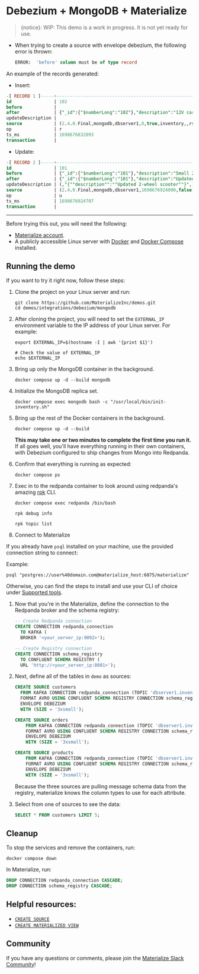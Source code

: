 # Debezium + MongoDB + Materialize

> {notice}: WIP: This demo is a work in progress. It is not yet ready for use.

- When trying to create a source with envelope debezium, the following error is thrown:

    ```sql
    ERROR:  'before' column must be of type record
    ```

An example of the records generated:

- Insert:
```sql
-[ RECORD 1 ]-----+------------------------------------------------------------------------------------------------------------------
id                | 102
before            | 
after             | {"_id":{"$numberLong":"102"},"description":"12V car battery","name":"car battery","quantity":8,"weight":8.1}
updateDescription | 
source            | (2.4.0.Final,mongodb,dbserver1,0,true,inventory,,rs0,products,-1,,,)
op                | r
ts_ms             | 1698676832093
transaction       |
```

- Update:
```sql
-[ RECORD 2 ]-----+------------------------------------------------------------------------------------------------------------------
id                | 101
before            | {"_id":{"$numberLong":"101"},"description":"Small 2-wheel scooter","name":"scooter","quantity":3,"weight":3.14}
after             | {"_id":{"$numberLong":"101"},"description":"Updated 2-wheel scooter","name":"scooter","quantity":3,"weight":3.14}
updateDescription | (,"{""description"":""Updated 2-wheel scooter""}",)
source            | (2.4.0.Final,mongodb,dbserver1,1698676924000,false,inventory,,rs0,products,1,,,1698676924686)
op                | u
ts_ms             | 1698676924707
transaction       |
 ```

---

Before trying this out, you will need the following:

- [Materialize account](https://materialize.com/register/).
- A publicly accessible Linux server with [Docker](https://docs.docker.com/get-docker/) and [Docker Compose](https://docs.docker.com/compose/install/) installed.

## Running the demo

If you want to try it right now, follow these steps:

1. Clone the project on your Linux server and run:

    ```shell session
    git clone https://github.com/MaterializeInc/demos.git
    cd demos/integrations/debezium/mongodb
    ```

1. After cloning the project, you will need to set the `EXTERNAL_IP` environment variable to the IP address of your Linux server. For example:

    ```shell session
    export EXTERNAL_IP=$(hostname -I | awk '{print $1}')

    # Check the value of EXTERNAL_IP
    echo $EXTERNAL_IP
    ```

1. Bring up only the MongoDB container in the background.

   ```shell session
   docker compose up -d --build mongodb
   ```

1. Initialize the MongoDB replica set.

   ```shell session
   docker compose exec mongodb bash -c "/usr/local/bin/init-inventory.sh"
   ```

1. Bring up the rest of the Docker containers in the background.

   ```shell session
   docker compose up -d --build
   ```

   **This may take one or two minutes to complete the first time you run it.** If all goes well, you'll have everything running in their own containers, with Debezium configured to ship changes from Mongo into Redpanda.

1. Confirm that everything is running as expected:

   ```shell session
   docker compose ps
   ```

1. Exec in to the redpanda container to look around using redpanda's amazing [rpk](https://docs.redpanda.com/docs/reference/rpk/) CLI.

   ```shell session
   docker compose exec redpanda /bin/bash

   rpk debug info

   rpk topic list
   ```
1. Connect to Materialize

If you already have `psql` installed on your machine, use the provided connection string to connect:

Example:

   ```shell session
   psql "postgres://user%40domain.com@materialize_host:6875/materialize"
   ```

Otherwise, you can find the steps to install and use your CLI of choice under [Supported tools](https://materialize.com/docs/integrations/sql-clients/#supported-tools).

1. Now that you're in the Materialize, define the connection to the Redpanda broker and the schema registry:

    ```sql
    -- Create Redpanda connection
    CREATE CONNECTION redpanda_connection
      TO KAFKA (
      BROKER '<your_server_ip:9092>');

    -- Create Registry connection
    CREATE CONNECTION schema_registry
      TO CONFLUENT SCHEMA REGISTRY (
      URL 'http://<your_server_ip:8081>');
    ```

1. Next, define all of the tables in `demo` as sources:

    ```sql
    CREATE SOURCE customers
      FROM KAFKA CONNECTION redpanda_connection (TOPIC 'dbserver1.inventory.customers')
      FORMAT AVRO USING CONFLUENT SCHEMA REGISTRY CONNECTION schema_registry
      ENVELOPE DEBEZIUM
      WITH (SIZE = '3xsmall');

    CREATE SOURCE orders
        FROM KAFKA CONNECTION redpanda_connection (TOPIC 'dbserver1.inventory.orders')
        FORMAT AVRO USING CONFLUENT SCHEMA REGISTRY CONNECTION schema_registry
        ENVELOPE DEBEZIUM
        WITH (SIZE = '3xsmall');

    CREATE SOURCE products
        FROM KAFKA CONNECTION redpanda_connection (TOPIC 'dbserver1.inventory.products')
        FORMAT AVRO USING CONFLUENT SCHEMA REGISTRY CONNECTION schema_registry
        ENVELOPE DEBEZIUM
        WITH (SIZE = '3xsmall');
   ```

    Because the three sources are pulling message schema data from the registry, materialize knows the column types to use for each attribute.


1. Select from one of sources to see the data:

    ```sql
    SELECT * FROM customers LIMIT 5;
    ```

## Cleanup

To stop the services and remove the containers, run:

```shell session
docker compose down
```

In Materialize, run:

```sql
DROP CONNECTION redpanda_connection CASCADE;
DROP CONNECTION schema_registry CASCADE;
```

## Helpful resources:

* [`CREATE SOURCE`](https://materialize.com/docs/sql/create-source)
* [`CREATE MATERIALIZED VIEW`](https://materialize.com/docs/sql/create-materialized-view)

## Community

If you have any questions or comments, please join the [Materialize Slack Community](https://materialize.com/s/chat)!
